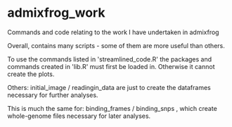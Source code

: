 # admixfrog_work
Commands and code relating to the work I have undertaken in admixfrog

Overall, contains many scripts - some of them are more useful than others. 

To use the commands listed in 'streamlined_code.R' the packages and commands created in 'lib.R' must first be loaded in. Otherwise it cannot create the plots. 

Others: initial_image / readingin_data are just to create the dataframes necessary for further analyses. 

This is much the same for: binding_frames / binding_snps , which create whole-genome files necessary for later analyses. 
